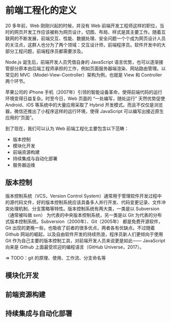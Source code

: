 # 前端工程化的定义

20 多年前，Web 刚刚兴起的时候，并没有 Web 前端开发工程师这样的职位，当时的网页开发工作应该被称为网页设计，切图、布局、样式是其主要工作。随着互联网的不断发展，前端交互、性能、数据处理、安全问题一个个成为网页设计人员的关注点，这群人也分为了两个领域：交互设计师，前端程序员。软件开发中的大部分工程问题，前端程序员都需要涉及。

Node.js 诞生后，前端开发人员凭借自身的 JavaScript 语言优势，也可以逐渐接管部分原本由后端工程师承担的工作，例如页面服务器端渲染、网站路由管理。以常见的 MVC（Model-View-Controller）架构为例，也就是 View 和 Controller 两个环节。

苹果公司的 iPhone 手机（2007年）引领的智能设备革命，使得前端代码的运行环境变得日益复杂。时至今日，Web 页面的 “一处编写，随处运行” 天然优势促使 Android、iOS 等系统中的大量应用采取了 Hybrid 开发模式。而且不仅仅是浏览器，微信还推出了小程序这样的运行环境，使得 JavaScript 可以编写出接近原生应用的“页面”。

到了现在，我们可以认为 Web 前端工程化主要包含以下范畴：

+ 版本控制
+ 模块化开发
+ 前端资源构建
+ 持续集成与自动化部署
+ 服务器运维

## 版本控制

版本控制系统（VCS，Version Control System）通常用于管理软件开发过程中的源代码文件，好的版本控制系统应该具备多人并行开发、代码变更记录、文件冲突处理机制、分支策略等特性。版本控制系统有两大类，一类是以 Subversion（通常被叫做 svn） 为代表的中央版本控制系统，另一类是以 Git 为代表的分布式版本控制系统。Subversion（2000年）、Git（2005年） 都是免费开源软件，Git 出现的更晚一些，也吸收了前者的很多优点，两者各有优缺点。不过随着 Github 网站的崛起，以及自由软件开发的持续热浪，程序员新人们更倾向于使用 Git 作为自己主要的版本控制工具，对前端开发人员来说更是如此—— JavaScript 向来是 Github 上面最受欢迎的编程语言（GitHub Universe，2017）。

=> TODO：git 的原理、使用、工作流、分支命名等

## 模块化开发


## 前端资源构建


## 持续集成与自动化部署


